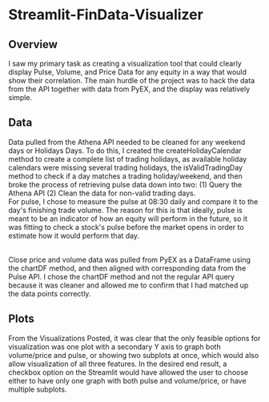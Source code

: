 # Streamlit-FinData-Visualizer

## Overview
I saw my primary task as creating a visualization tool that could clearly display Pulse, Volume, and Price Data for any equity in a way that would show their correlation.
The main hurdle of the project was to hack the data from the API together with data from PyEX, and the display was relatively simple.

## Data
Data pulled from the Athena API needed to be cleaned for any weekend days or Holidays Days. To do this, I created the createHolidayCalendar method to create a complete list of trading holidays, as available holiday calendars were missing several trading holidays, the isValidTradingDay method to check if a day matches a trading holiday/weekend, and then broke the process of retrieving pulse data down into two: (1) Query the Athena API (2) Clean the data for non-valid trading days. 
<br />
For pulse, I chose to measure the pulse at 08:30 daily and compare it to the day's finishing trade volume. The reason for this is that ideally, pulse is meant to be an indicator of how an equity will perform in the future, so it was fitting to check a stock's pulse before the market opens in order to estimate how it would perform that day.

<br /> 
Close price and volume data was pulled from PyEX as a DataFrame using the chartDF method, and then aligned with corresponding data from the Pulse API. I chose the chartDF method and not the regular API query because it was cleaner and allowed me to confirm that I had matched up the data points correctly.

## Plots
From the Visualizations Posted, it was clear that the only feasible options for visualization was one plot with a secondary Y axis to graph both volume/price and pulse, or showing two subplots at once, which would also allow visualization of all three features. In the desired end result, a checkbox option on the Streamlit would have allowed the user to choose either to have only one graph with both pulse and volume/price, or have multiple subplots.




